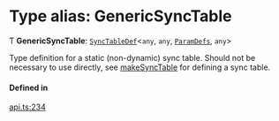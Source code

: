 # Type alias: GenericSyncTable

Ƭ **GenericSyncTable**: [`SyncTableDef`](../interfaces/SyncTableDef.md)<`any`, `any`, [`ParamDefs`](ParamDefs.md), `any`\>

Type definition for a static (non-dynamic) sync table.
Should not be necessary to use directly, see [makeSyncTable](../functions/makeSyncTable.md)
for defining a sync table.

#### Defined in

[api.ts:234](https://github.com/coda/packs-sdk/blob/main/api.ts#L234)
